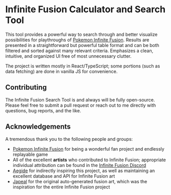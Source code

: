 # Infinite Fusion Calculator and Search Tool
This tool provides a powerful way to search through and better visualize
possibilities for playthroughs of
[Pokemon Infinite Fusion](https://www.pokecommunity.com/showthread.php?t=347883).
Results are presented in a straightforward but powerful table format and can be
both filtered and sorted against many relevant criteria. Emphasizes a clean,
intuitive, and organized UI free of most unnecessary clutter.

The project is written mostly in React/TypeScript; some portions (such as data
fetching) are done in vanilla JS for convenience.

## Contributing
The Infinite Fusion Search Tool is and always will be fully open-source. Please
feel free to submit a pull request or reach out to me directly with questions,
bug reports, and the like.

## Acknowledgements
A tremendous thank you to the following people and groups:
- [Pokemon Infinite Fusion](https://www.pokecommunity.com/showthread.php?t=347883)
for being a wonderful fan project and endlessly replayable game
- All of the excellent **artists** who contributed to Infinite Fusion;
appropriate individual attribution can be found in the
[Infinite Fusion Discord](https://discord.com/invite/2yynWRvBrB)
- [Aegide](https://github.com/Aegide) for indirectly inspiring this project, as
well as maintaining an excellent database and API for Infinite Fusion art
- [Japeal](https://japeal.com/pkm/) for the original auto-generated fusion art,
which was the inspiration for the entire Infinite Fusion project